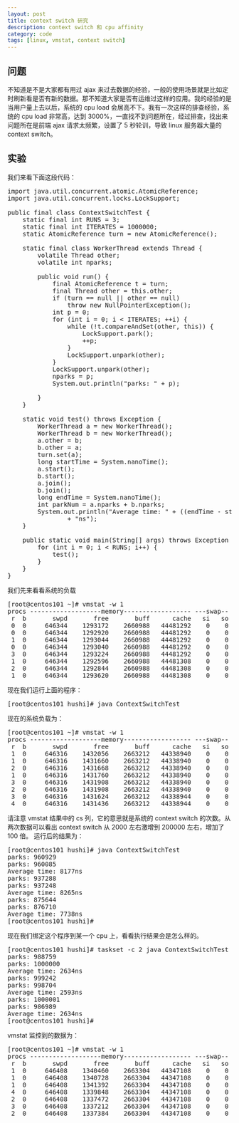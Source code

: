 ```yaml
---
layout: post
title: context switch 研究
description: context switch 和 cpu affinity
category: code
tags: [linux, vmstat, context switch]
---
```

## 问题
不知道是不是大家都有用过 ajax 来过去数据的经验，一般的使用场景就是比如定时刷新看是否有新的数据。那不知道大家是否有运维过这样的应用。我的经验的是当用户量上去以后，系统的 cpu load 会居高不下。我有一次这样的排查经验，系统的 cpu load 非常高，达到 3000%，一直找不到问题所在，经过排查，找出来问题所在是前端 ajax 请求太频繁，设置了 5 秒轮训，导致 linux 服务器大量的 context switch。

## 实验
我们来看下面这段代码：

<pre>
import java.util.concurrent.atomic.AtomicReference;
import java.util.concurrent.locks.LockSupport;

public final class ContextSwitchTest {
	static final int RUNS = 3;
	static final int ITERATES = 1000000;
	static AtomicReference<Thread> turn = new AtomicReference<Thread>();

	static final class WorkerThread extends Thread {
		volatile Thread other;
		volatile int nparks;

		public void run() {
			final AtomicReference<Thread> t = turn;
			final Thread other = this.other;
			if (turn == null || other == null)
				throw new NullPointerException();
			int p = 0;
			for (int i = 0; i < ITERATES; ++i) {
				while (!t.compareAndSet(other, this)) {
					LockSupport.park();
					++p;
				}
				LockSupport.unpark(other);
			}
			LockSupport.unpark(other);
			nparks = p;
			System.out.println("parks: " + p);

		}
	}

	static void test() throws Exception {
		WorkerThread a = new WorkerThread();
		WorkerThread b = new WorkerThread();
		a.other = b;
		b.other = a;
		turn.set(a);
		long startTime = System.nanoTime();
		a.start();
		b.start();
		a.join();
		b.join();
		long endTime = System.nanoTime();
		int parkNum = a.nparks + b.nparks;
		System.out.println("Average time: " + ((endTime - startTime) / parkNum)
				+ "ns");
	}

	public static void main(String[] args) throws Exception {
		for (int i = 0; i < RUNS; i++) {
			test();
		}
	}
}
</pre>

我们先来看看系统的负载

<pre class="nowordwrap">
[root@centos101 ~]# vmstat -w 1
procs -------------------memory------------------ ---swap-- -----io---- --system-- -----cpu-------
 r  b       swpd       free       buff      cache   si   so    bi    bo   in   cs  us sy  id wa st
 0  0     646344    1293172    2660988   44481292    0    0     1    15    0    0   2  0  98  0  0
 0  0     646344    1292920    2660988   44481292    0    0     0    40 1550 1789   0  0 100  0  0
 1  0     646344    1293044    2660988   44481292    0    0     0    44 1456 2060   0  0 100  0  0
 0  0     646344    1293040    2660988   44481292    0    0     0     0 1802 2028   0  0 100  0  0
 3  0     646344    1293224    2660988   44481292    0    0     0     4 1930 2332   1  0  99  0  0
 1  0     646344    1292596    2660988   44481308    0    0     0    76 1766 2681   1  0  99  0  0
 2  0     646344    1292844    2660988   44481308    0    0     0     4 1324 1774   0  0 100  0  0
 1  0     646344    1293620    2660988   44481308    0    0     0    76 1560 2171   0  0  99  0  0
</pre>

现在我们运行上面的程序：

<pre>
[root@centos101 hushi]# java ContextSwitchTest
</pre>

现在的系统负载为：

<pre class="nowordwrap">
[root@centos101 ~]# vmstat -w 1
procs -------------------memory------------------ ---swap-- -----io---- --system-- -----cpu-------
 r  b       swpd       free       buff      cache   si   so    bi    bo   in   cs  us sy  id wa st
 1  0     646316    1432056    2663212   44338940    0    0     1    15    0    0   2  0  98  0  0
 1  0     646316    1431660    2663212   44338940    0    0     0     0 2959 213549   1  2  97  0  0
 2  0     646316    1431668    2663212   44338940    0    0     0     4 2862 211135   1  2  97  0  0
 1  0     646316    1431760    2663212   44338940    0    0     0    16 2931 211029   1  2  97  0  0
 3  0     646316    1431908    2663212   44338940    0    0     0   172 2835 209765   1  2  97  0  0
 2  0     646316    1431908    2663212   44338940    0    0     0     0 2577 241335   1  2  97  0  0
 3  0     646316    1431624    2663212   44338944    0    0     0     4 3114 279214   2  1  97  0  0
 4  0     646316    1431436    2663212   44338944    0    0     0     0 2550 278861   2  1  97  0  0
</pre>

请注意 vmstat 结果中的 cs 列，它的意思就是系统的 context switch 的次数。从两次数据可以看出 context switch 从 2000 左右激增到 200000 左右，增加了 100 倍。
运行后的结果为：

<pre>
[root@centos101 hushi]# java ContextSwitchTest
parks: 960929
parks: 960085
Average time: 8177ns
parks: 937288
parks: 937248
Average time: 8265ns
parks: 875644
parks: 876710
Average time: 7738ns
[root@centos101 hushi]#
</pre>

现在我们绑定这个程序到某一个 cpu 上，看看执行结果会是怎么样的。

<pre>
[root@centos101 hushi]# taskset -c 2 java ContextSwitchTest
parks: 988759
parks: 1000000
Average time: 2634ns
parks: 999242
parks: 998704
Average time: 2593ns
parks: 1000001
parks: 986989
Average time: 2634ns
[root@centos101 hushi]#
</pre>

vmstat 监控到的数据为：

<pre class="nowordwrap">
[root@centos101 ~]# vmstat -w 1
procs -------------------memory------------------ ---swap-- -----io---- --system-- -----cpu-------
 r  b       swpd       free       buff      cache   si   so    bi    bo   in   cs  us sy  id wa st
 1  0     646408    1340460    2663304   44347108    0    0     1    15    0    0   2  0  98  0  0
 1  0     646408    1340728    2663304   44347108    0    0     0     0 2658 393339   1  2  97  0  0
 1  0     646408    1341392    2663304   44347108    0    0     4   124 3042 391449   1  2  97  0  0
 4  0     646408    1339848    2663304   44347108    0    0     0     0 2844 395311   1  2  97  0  0
 2  0     646408    1337472    2663304   44347108    0    0     0     4 2988 392845   1  3  97  0  0
 3  0     646408    1337212    2663304   44347108    0    0     0     4 3096 396890   1  2  97  0  0
 2  0     646408    1337384    2663304   44347108    0    0     0     4 2963 396925   1  3  97  0  0
</pre>



[-10]:    http://hushi55.github.io/  "-10"
